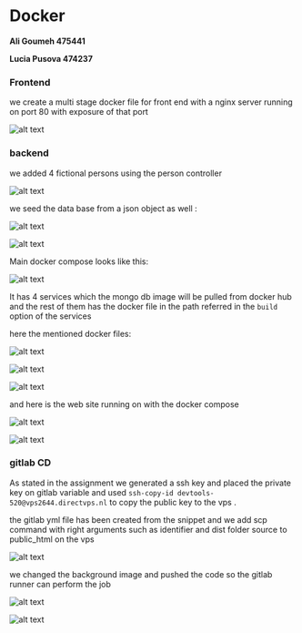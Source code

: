 # Docker


**Ali Goumeh 475441**

**Lucia Pusova 474237**

### Frontend
we create a multi stage docker file for front end with a nginx server running on port 80 with exposure of that port

![alt text](./sc1.png)

###  backend

we added 4 fictional persons using the person controller

![alt text](./sc2.png)

we seed the data base from a json object as well :

![alt text](./sc3.png)

![alt text](./sc4.png)

Main docker compose looks like this:

![alt text](./sc5.png)

It has 4 services which the mongo db image will be pulled from docker hub and the rest of them has the docker file in the path referred in the `build` option of the services

here the mentioned docker files:

![alt text](./sc6.png)

![alt text](./sc7.png)

![alt text](./sc8.png)

and here is the web site running on with the docker compose 

![alt text](./sc9.png)

![alt text](./sc10.png)

### gitlab CD

As stated in the assignment we generated a ssh key and placed the private key on gitlab variable and used ``ssh-copy-id devtools-520@vps2644.directvps.nl`` to copy the public key to the vps .

the gitlab yml file has been created from the snippet and we add scp command with right arguments such as identifier and dist folder source to public_html on the vps

![alt text](./sc11.png)

we changed the background image and pushed the code so the gitlab runner can perform the job

![alt text](./sc12.png)

![alt text](./sc13.png)
